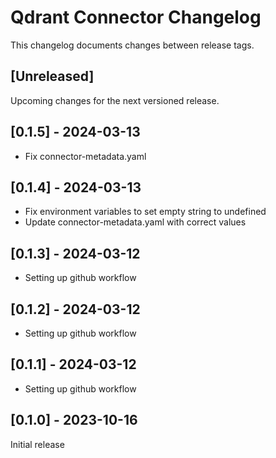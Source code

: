# Qdrant Connector Changelog
This changelog documents changes between release tags.


## [Unreleased]
Upcoming changes for the next versioned release.

## [0.1.5] - 2024-03-13
* Fix connector-metadata.yaml

## [0.1.4] - 2024-03-13
* Fix environment variables to set empty string to undefined
* Update connector-metadata.yaml with correct values

## [0.1.3] - 2024-03-12
* Setting up github workflow

## [0.1.2] - 2024-03-12
* Setting up github workflow

## [0.1.1] - 2024-03-12
* Setting up github workflow

## [0.1.0] - 2023-10-16
Initial release